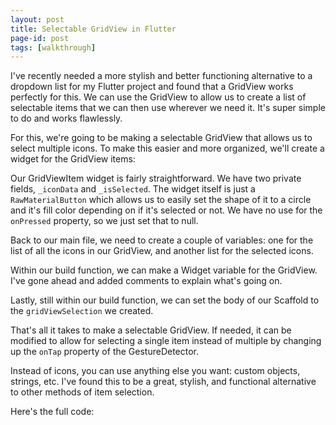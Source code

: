 ```yaml
---
layout: post
title: Selectable GridView in Flutter
page-id: post
tags: [walkthrough]
---
```


I've recently needed a more stylish and better functioning alternative to a dropdown list for my Flutter project and found that a GridView works perfectly for this. We can use the GridView to allow us to create a list of selectable items that we can then use wherever we need it. It's super simple to do and works flawlessly.

For this, we're going to be making a selectable GridView that allows us to select multiple icons. To make this easier and more organized, we'll create a widget for the GridView items:

<script src="https://gist.github.com/e8e7a270c927d0abe03eb8ebdfedcad5.js"></script>

Our GridViewItem widget is fairly straightforward. We have two private fields, `_iconData` and `_isSelected`. The widget itself is just a `RawMaterialButton` which allows us to easily set the shape of it to a circle and it's fill color depending on if it's selected or not. We have no use for the `onPressed` property, so we just set that to null.

Back to our main file, we need to create a couple of variables: one for the list of all the icons in our GridView, and another list for the selected icons.

<script src="https://gist.github.com/384f58e1ea3e30b7d3c80cd523e728c3.js"></script>

Within our build function, we can make a Widget variable for the GridView. I've gone ahead and added comments to explain what's going on.

<script src="https://gist.github.com/1b031bd28bf6e47a6748b59839c1490d.js"></script>

Lastly, still within our build function, we can set the body of our Scaffold to the `gridViewSelection` we created.

<script src="https://gist.github.com/73f7e5517c0c4ac3e47124aad739a179.js"></script>

That's all it takes to make a selectable GridView. If needed, it can be modified to allow for selecting a single item instead of multiple by changing up the `onTap` property of the GestureDetector.

<script src="https://gist.github.com/6ede76f7dedfc47af78a98d6843972ae.js"></script>

Instead of icons, you can use anything else you want: custom objects, strings, etc. I've found this to be a great, stylish, and functional alternative to other methods of item selection.

Here's the full code:

<script src="https://gist.github.com/6818e17a84b829feaa6d842a632a81ee.js"></script>

<script src="https://gist.github.com/1abb76dd693496906cc3cd3831601570.js"></script>